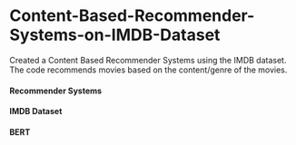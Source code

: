# Content-Based-Recommender-Systems-on-IMDB-Dataset
Created a Content Based Recommender Systems using the IMDB dataset. The code recommends movies based on the content/genre of the movies. 

#### Recommender Systems
#### IMDB Dataset
#### BERT
